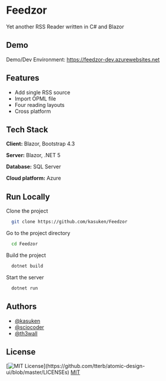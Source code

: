
# Feedzor

Yet another RSS Reader written in C# and Blazor

## Demo

Demo/Dev Environment: https://feedzor-dev.azurewebsites.net

  
## Features

- Add single RSS source
- Import OPML file
- Four reading layouts
- Cross platform

  
## Tech Stack

**Client:** Blazor, Bootstrap 4.3

**Server:** Blazor, .NET 5

**Database:** SQL Server

**Cloud platform:** Azure

  
## Run Locally

Clone the project

```bash
  git clone https://github.com/kasuken/Feedzor
```

Go to the project directory

```bash
  cd Feedzor
```

Build the project

```bash
  dotnet build
```

Start the server

```bash
  dotnet run
```

  
## Authors

- [@kasuken](https://www.github.com/kasuken)
- [@sciocoder ](https://www.github.com/sciocoder)
- [@th3wall ](https://www.github.com/th3wall)

  
## License

[![MIT License](https://img.shields.io/apm/l/atomic-design-ui.svg?)](https://github.com/tterb/atomic-design-ui/blob/master/LICENSEs)
[MIT](https://github.com/kasuken/Feedzor/blob/main/LICENSE)